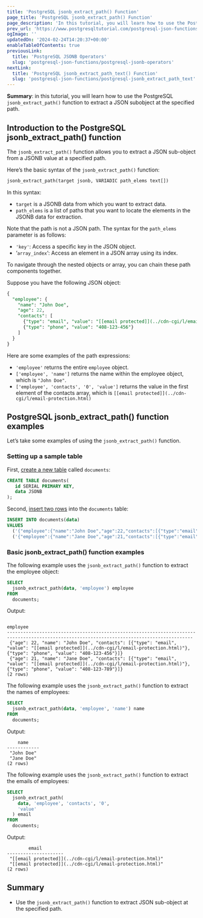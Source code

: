 ```yaml
---
title: 'PostgreSQL jsonb_extract_path() Function'
page_title: 'PostgreSQL jsonb_extract_path() Function'
page_description: 'In this tutorial, you will learn how to use the PostgreSQL jsonb_extract_path() function to extract JSON sub-object at the specified path.'
prev_url: 'https://www.postgresqltutorial.com/postgresql-json-functions/postgresql-jsonb_extract_path/'
ogImage: ''
updatedOn: '2024-02-24T14:20:37+00:00'
enableTableOfContents: true
previousLink:
  title: 'PostgreSQL JSONB Operators'
  slug: 'postgresql-json-functions/postgresql-jsonb-operators'
nextLink:
  title: 'PostgreSQL jsonb_extract_path_text() Function'
  slug: 'postgresql-json-functions/postgresql-jsonb_extract_path_text'
---
```


**Summary**: in this tutorial, you will learn how to use the PostgreSQL `jsonb_extract_path()` function to extract a JSON subobject at the specified path.

## Introduction to the PostgreSQL jsonb_extract_path() function

The `jsonb_extract_path()` function allows you to extract a JSON sub\-object from a JSONB value at a specified path.

Here’s the basic syntax of the `jsonb_extract_path()` function:

```sql
jsonb_extract_path(target jsonb, VARIADIC path_elems text[])
```

In this syntax:

- `target` is a JSONB data from which you want to extract data.
- `path_elems` is a list of paths that you want to locate the elements in the JSONB data for extraction.

Note that the path is not a JSON path. The syntax for the `path_elems` parameter is as follows:

- `'key'`: Access a specific key in the JSON object.
- ‘`array_index`‘: Access an element in a JSON array using its index.

To navigate through the nested objects or array, you can chain these path components together.

Suppose you have the following JSON object:

```sql
{
  "employee": {
    "name": "John Doe",
    "age": 22,
    "contacts": [
      {"type": "email", "value": "[[email protected]](../cdn-cgi/l/email-protection.html)"},
      {"type": "phone", "value": "408-123-456"}
    ]
  }
}
```

Here are some examples of the path expressions:

- `'employee'` returns the entire `employee` object.
- `['employee', 'name']` returns the name within the employee object, which is `"John Doe"`.
- `['employee', 'contacts', '0', 'value']` returns the value in the first element of the contacts array, which is `[[email protected]](../cdn-cgi/l/email-protection.html)`

## PostgreSQL jsonb_extract_path() function examples

Let’s take some examples of using the `jsonb_extract_path()` function.

### Setting up a sample table

First, [create a new table](../postgresql-tutorial/postgresql-create-table) called `documents`:

```sql
CREATE TABLE documents(
   id SERIAL PRIMARY KEY,
   data JSONB
);
```

Second, [insert two rows](../postgresql-tutorial/postgresql-insert) into the `documents` table:

```sql
INSERT INTO documents(data)
VALUES
  ('{"employee":{"name":"John Doe","age":22,"contacts":[{"type":"email","value":"[[email protected]](../cdn-cgi/l/email-protection.html)"},{"type":"phone","value":"408-123-456"}]}}'),
  ('{"employee":{"name":"Jane Doe","age":21,"contacts":[{"type":"email","value":"[[email protected]](../cdn-cgi/l/email-protection.html)"},{"type":"phone","value":"408-123-789"}]}}');
```

### Basic jsonb_extract_path() function examples

The following example uses the `jsonb_extract_path()` function to extract the employee object:

```sql
SELECT
  jsonb_extract_path(data, 'employee') employee
FROM
  documents;
```

Output:

```text
                                                                 employee
-------------------------------------------------------------------------------------------------------------------------------------------
 {"age": 22, "name": "John Doe", "contacts": [{"type": "email", "value": "[[email protected]](../cdn-cgi/l/email-protection.html)"}, {"type": "phone", "value": "408-123-456"}]}
 {"age": 21, "name": "Jane Doe", "contacts": [{"type": "email", "value": "[[email protected]](../cdn-cgi/l/email-protection.html)"}, {"type": "phone", "value": "408-123-789"}]}
(2 rows)
```

The following example uses the `jsonb_extract_path()` function to extract the names of employees:

```sql
SELECT
  jsonb_extract_path(data, 'employee', 'name') name
FROM
  documents;
```

Output:

```text
    name
------------
 "John Doe"
 "Jane Doe"
(2 rows)
```

The following example uses the `jsonb_extract_path()` function to extract the emails of employees:

```sql
SELECT
  jsonb_extract_path(
    data, 'employee', 'contacts', '0',
    'value'
  ) email
FROM
  documents;
```

Output:

```text
        email
---------------------
 "[[email protected]](../cdn-cgi/l/email-protection.html)"
 "[[email protected]](../cdn-cgi/l/email-protection.html)"
(2 rows)
```

## Summary

- Use the `jsonb_extract_path()` function to extract JSON sub\-object at the specified path.
